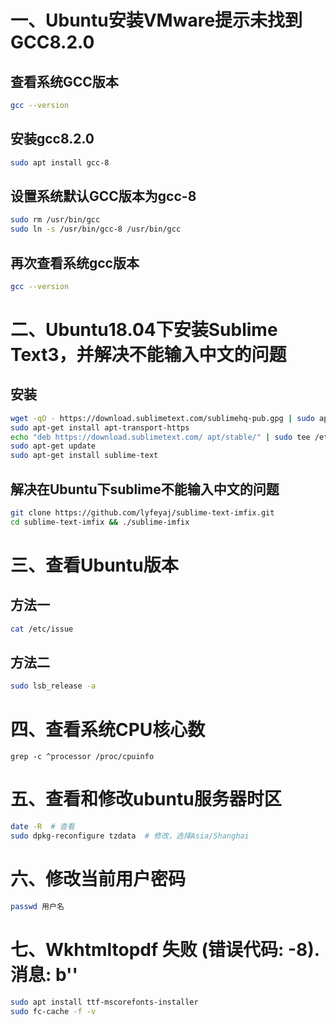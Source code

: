 # 一、Ubuntu安装VMware提示未找到GCC8.2.0

## 查看系统GCC版本

```bash
gcc --version
```

## 安装gcc8.2.0

```bash
sudo apt install gcc-8
```

## 设置系统默认GCC版本为gcc-8

```bash
sudo rm /usr/bin/gcc
sudo ln -s /usr/bin/gcc-8 /usr/bin/gcc
```

## 再次查看系统gcc版本

```bash
gcc --version
```

# 二、Ubuntu18.04下安装Sublime Text3，并解决不能输入中文的问题

## 安装

```bash
wget -qO - https://download.sublimetext.com/sublimehq-pub.gpg | sudo apt-key add -
sudo apt-get install apt-transport-https
echo "deb https://download.sublimetext.com/ apt/stable/" | sudo tee /etc/apt/sources.list.d/sublime-text.list
sudo apt-get update
sudo apt-get install sublime-text
```

## 解决在Ubuntu下sublime不能输入中文的问题

```bash
git clone https://github.com/lyfeyaj/sublime-text-imfix.git
cd sublime-text-imfix && ./sublime-imfix
```

# 三、查看Ubuntu版本

## 方法一

```bash
cat /etc/issue
```

## 方法二

```bash
sudo lsb_release -a
```

# 四、查看系统CPU核心数

```
grep -c ^processor /proc/cpuinfo
```

# 五、查看和修改ubuntu服务器时区

```bash
date -R  # 查看
sudo dpkg-reconfigure tzdata  # 修改，选择Asia/Shanghai
```

# 六、修改当前用户密码

```bash
passwd 用户名
```


# 七、Wkhtmltopdf 失败 (错误代码: -8). 消息: b''

```bash
sudo apt install ttf-mscorefonts-installer
sudo fc-cache -f -v
```
